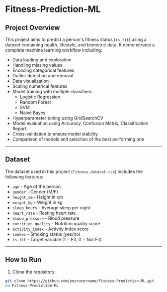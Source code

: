 # Fitness-Prediction-ML

## Project Overview
This project aims to predict a person's fitness status (`is_fit`) using a dataset containing health, lifestyle, and biometric data. It demonstrates a complete machine learning workflow including:

- Data loading and exploration
- Handling missing values
- Encoding categorical features
- Outlier detection and removal
- Data visualization
- Scaling numerical features
- Model training with multiple classifiers:
  - Logistic Regression
  - Random Forest
  - SVM
  - Naive Bayes
- Hyperparameter tuning using GridSearchCV
- Model evaluation using Accuracy, Confusion Matrix, Classification Report
- Cross-validation to ensure model stability
- Comparison of models and selection of the best performing one

---

## Dataset
The dataset used in this project (`fitness_dataset.csv`) includes the following features:

- `age` - Age of the person
- `gender` - Gender (M/F)
- `height_cm` - Height in cm
- `weight_kg` - Weight in kg
- `sleep_hours` - Average sleep per night
- `heart_rate` - Resting heart rate
- `blood_pressure` - Blood pressure
- `nutrition_quality` - Nutrition quality score
- `activity_index` - Activity index score
- `smokes` - Smoking status (yes/no)
- `is_fit` - Target variable (1 = Fit, 0 = Not Fit)

---

## How to Run

1. Clone the repository:

```bash
git clone https://github.com/yourusername/Fitness-Prediction-ML.git
cd Fitness-Prediction-ML

